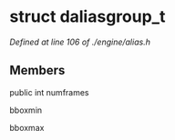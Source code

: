 # struct daliasgroup_t

*Defined at line 106 of ./engine/alias.h*

## Members

public int numframes

 bboxmin

 bboxmax



